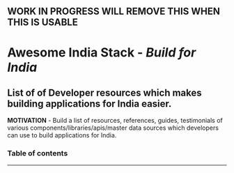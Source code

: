 **WORK IN PROGRESS WILL REMOVE THIS WHEN THIS IS USABLE**
---
# Awesome India Stack - *Build for India* 
## List of of Developer resources which makes building applications for India easier.

**MOTIVATION** - Build a list of resources, references, guides, testimonials of various components/libraries/apis/master data sources which developers can use to build applications for India. 

### Table of contents
---

